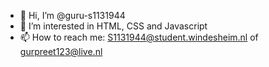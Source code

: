 - 👋 Hi, I’m @guru-s1131944
- 👀 I’m interested in HTML, CSS and Javascript
- 📫 How to reach me: S1131944@student.windesheim.nl of gurpreet123@live.nl


